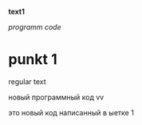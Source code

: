 **text1**

*programm code*

# punkt 1 

regular text

новый программный код
vv

это новый код написанный в ыетке 1